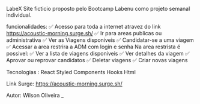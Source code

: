 LabeX
Site ficticio proposto pelo Bootcamp Labenu como projeto semanal individual.

funcionalidades:
✅ Acesso para toda a internet atravez do link https://acoustic-morning.surge.sh/
✅ Ir para areas publicas ou administrativa
✅	Ver as Viagens disponiveis
✅	Candidatar-se a uma viagem									 
✅	Acessar a area restrira a ADM com login e senha
 Na area restrista é possivel:
✅ Ver a lista de viagens disponiveis
✅ Ver detalhes da viagem
✅ Aprovar ou reprovar candidatos
✅ Deletar viagens
✅ Criar novas viagens


 Tecnologias :
React
Styled Components
Hooks
Html

Link Surge:
https://acoustic-morning.surge.sh/


 Autor:
Wilson Oliveira
_
